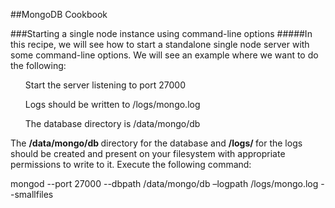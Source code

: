 ##MongoDB Cookbook
 
###Starting a single node instance using command-line options
#####In this recipe, we will see how to start a standalone single node server with some command-line options. We will see an example where we want to do the following:

<ul>Start the server listening to port 27000</ul>
<ul>Logs should be written to /logs/mongo.log</ul>
<ul>The database directory is /data/mongo/db</ul>

The <b>/data/mongo/db </b>directory for the database and <b>/logs/ </b>for the logs should be created and present on your filesystem with appropriate permissions to write to it.
Execute the following command:

mongod --port 27000 --dbpath /data/mongo/db –logpath /logs/mongo.log --smallfiles